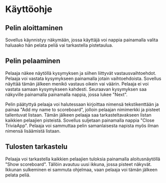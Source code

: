 # Käyttöohje

## Pelin aloittaminen

Sovellus käynnistyy näkymään, jossa käyttäjä voi nappia painamalla valita haluaako hän pelata peliä vai tarkastella pistetaulua.

## Pelin pelaaminen

Pelaaja näkee näytöllä kysymyksen ja siihen liittyvät vastausvaihtoehdot. Pelaaja voi vastata kysymykseen painamalla jotain vaihtoehdoista. Sovellus näyttää tämän jälkeen menikö vastaus oikein vai väärin. Pelaaja ei voi vastata samaan kysymykseen kahdesti. Seuraavan kysymyksen saa näkyville painamalla painamalla  nappia, jossa lukee "Next".

Pelin päätyttyä pelaaja voi halutessaan kirjoittaa nimensä tekstikenttään ja painaa "Add my name to scoreboard", jolloin pelaajan nimimerkki ja pisteet tallentuvat listaan. Tämän jälkeen pelaaja saa tarkasteltavakseen listan kaikkien pelaajien pisteistä. Sovellus suljetaan painamalla nappia "Close TriviaApp". Pelaaja voi sammuttaa pelin samanlaisesta napista myös ilman nimensä lisäämistä listaan.


## Tulosten tarkastelu

Pelaaja voi tarkastella kaikkien pelaajien tuloksia painamalla aloitusnäytöllä "Show scoreboard". Tällöin avautuu uusi ikkuna, jossa pisteet näkyvät. Ikkunan sulkeminen ei sammuta ohjelmaa, vaan pelaaja voi tämän jälkeen pelata peliä.  
